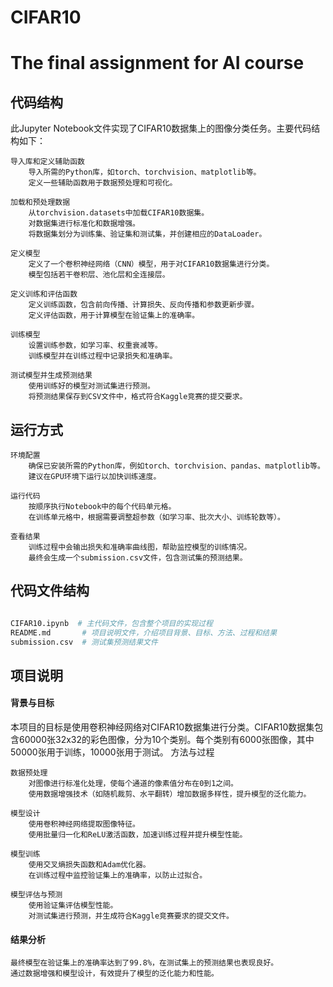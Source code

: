 # CIFAR10
# The final assignment for AI course
## 代码结构

此Jupyter Notebook文件实现了CIFAR10数据集上的图像分类任务。主要代码结构如下：

    导入库和定义辅助函数
        导入所需的Python库，如torch、torchvision、matplotlib等。
        定义一些辅助函数用于数据预处理和可视化。

    加载和预处理数据
        从torchvision.datasets中加载CIFAR10数据集。
        对数据集进行标准化和数据增强。
        将数据集划分为训练集、验证集和测试集，并创建相应的DataLoader。

    定义模型
        定义了一个卷积神经网络（CNN）模型，用于对CIFAR10数据集进行分类。
        模型包括若干卷积层、池化层和全连接层。

    定义训练和评估函数
        定义训练函数，包含前向传播、计算损失、反向传播和参数更新步骤。
        定义评估函数，用于计算模型在验证集上的准确率。

    训练模型
        设置训练参数，如学习率、权重衰减等。
        训练模型并在训练过程中记录损失和准确率。

    测试模型并生成预测结果
        使用训练好的模型对测试集进行预测。
        将预测结果保存到CSV文件中，格式符合Kaggle竞赛的提交要求。

## 运行方式

    环境配置
        确保已安装所需的Python库，例如torch、torchvision、pandas、matplotlib等。
        建议在GPU环境下运行以加快训练速度。

    运行代码
        按顺序执行Notebook中的每个代码单元格。
        在训练单元格中，根据需要调整超参数（如学习率、批次大小、训练轮数等）。

    查看结果
        训练过程中会输出损失和准确率曲线图，帮助监控模型的训练情况。
        最终会生成一个submission.csv文件，包含测试集的预测结果。

## 代码文件结构

```bash

CIFAR10.ipynb  # 主代码文件，包含整个项目的实现过程
README.md       # 项目说明文件，介绍项目背景、目标、方法、过程和结果
submission.csv  # 测试集预测结果文件
```

## 项目说明
#### 背景与目标

本项目的目标是使用卷积神经网络对CIFAR10数据集进行分类。CIFAR10数据集包含60000张32x32的彩色图像，分为10个类别。每个类别有6000张图像，其中50000张用于训练，10000张用于测试。
方法与过程

    数据预处理
        对图像进行标准化处理，使每个通道的像素值分布在0到1之间。
        使用数据增强技术（如随机裁剪、水平翻转）增加数据多样性，提升模型的泛化能力。

    模型设计
        使用卷积神经网络提取图像特征。
        使用批量归一化和ReLU激活函数，加速训练过程并提升模型性能。

    模型训练
        使用交叉熵损失函数和Adam优化器。
        在训练过程中监控验证集上的准确率，以防止过拟合。

    模型评估与预测
        使用验证集评估模型性能。
        对测试集进行预测，并生成符合Kaggle竞赛要求的提交文件。

#### 结果分析

    最终模型在验证集上的准确率达到了99.8%，在测试集上的预测结果也表现良好。
    通过数据增强和模型设计，有效提升了模型的泛化能力和性能。